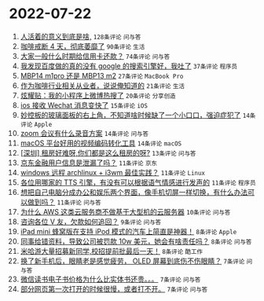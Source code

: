 # 2022-07-22

1. [人活着的意义到底是啥,](https://www.v2ex.com/t/867903) `128条评论` `问与答`
1. [咖啡戒断 4 天，彻底萎靡了](https://www.v2ex.com/t/867900) `90条评论` `生活`
1. [大家一般什么时期给信用卡还款？](https://www.v2ex.com/t/867897) `74条评论` `问与答`
1. [我发现百度做的真的没有 google 的搜索引擎好，我吐了](https://www.v2ex.com/t/867940) `37条评论` `程序员`
1. [MBP14 m1pro 还是 MBP13 m2](https://www.v2ex.com/t/867942) `27条评论` `MacBook Pro`
1. [作为咖啡行业相关从业者，说说俺知道的](https://www.v2ex.com/t/867917) `21条评论` `生活`
1. [炫耀贴：我的小程序上微博热搜了](https://www.v2ex.com/t/867966) `20条评论` `分享创造`
1. [ios 接收 Wechat 消息变快了](https://www.v2ex.com/t/867945) `15条评论` `iOS`
1. [妙控板的玻璃面板的右上角，不知道啥时候缺了一个小口口，强迫症犯了](https://www.v2ex.com/t/867920) `14条评论` `Apple`
1. [zoom 会议有什么录音方案](https://www.v2ex.com/t/867915) `14条评论` `问与答`
1. [macOS 平台好用的视频编码转化工具](https://www.v2ex.com/t/867889) `14条评论` `macOS`
1. [[深圳] 租房好难呀,你们都是这么租房的呀?](https://www.v2ex.com/t/867938) `13条评论` `问与答`
1. [京东金融用户信息是泄漏了吗？](https://www.v2ex.com/t/867944) `11条评论` `京东`
1. [windows 远程 archlinux + i3wm 最佳实践？](https://www.v2ex.com/t/867916) `11条评论` `Linux`
1. [各位用哪家的 TTS 引擎，有没有可以根据语气情感进行发声的](https://www.v2ex.com/t/867910) `11条评论` `程序员`
1. [想把自己电脑分成办公和娱乐两个界面，像手机切屏一样切换，有什么办法可以做到吗？](https://www.v2ex.com/t/867895) `11条评论` `问与答`
1. [为什么 AWS 这类云服务商不做基于大型机的云服务器](https://www.v2ex.com/t/867952) `10条评论` `问与答`
1. [咨询各位 V 友，欠款如何追回？](https://www.v2ex.com/t/867905) `9条评论` `问与答`
1. [iPad mini 蜂窝版在支持 iPod 模式的汽车上简直是神器！](https://www.v2ex.com/t/867961) `8条评论` `Apple`
1. [同事给错资料，导致公司被罚款 10w 美元，她会有啥责任吗？](https://www.v2ex.com/t/867950) `8条评论` `问与答`
1. [米哈游大量招募新同学,校招提前批最后一天！](https://www.v2ex.com/t/867888) `8条评论` `酷工作`
1. [换了新手机后，眼睛老是感觉疲劳， OLED 屏幕到底伤不伤眼睛？](https://www.v2ex.com/t/867973) `7条评论` `问与答`
1. [微信读书电子书价格为什么比实体书还贵。。。](https://www.v2ex.com/t/867963) `7条评论` `问与答`
1. [部分网页第一次打开的时候很慢，或者打不开。](https://www.v2ex.com/t/867926) `7条评论` `问与答`
